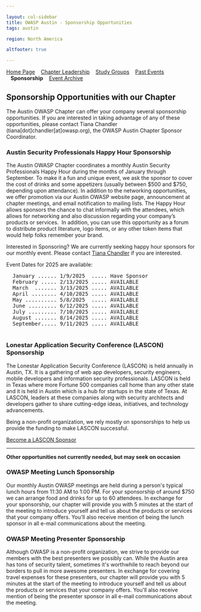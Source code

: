 ```yaml
---

layout: col-sidebar
title: OWASP Austin - Sponsorship Opportunities
tags: austin

region: North America

altfooter: true

---
```


[Home Page](index.md)
&nbsp;&nbsp;&nbsp;[Chapter Leadership](leadership.md)
&nbsp;&nbsp;&nbsp;[Study Groups](studygroups.md)
&nbsp;&nbsp;&nbsp;[Past Events](pastevents.md)
&nbsp;&nbsp;&nbsp;<strong>Sponsorship</strong>
&nbsp;&nbsp;&nbsp;[Event Archive](pasteventsarchive.md)


## Sponsorship Opportunities with our Chapter ##

The Austin OWASP Chapter can offer your company several sponsorship opportunities. If you are interested in taking advantage of any of these opportunities, please contact Tiana Chandler (tiana[dot]chandler[at]owasp.org), the OWASP Austin Chapter Sponsor Coordinator. 

### Austin Security Professionals Happy Hour Sponsorship ### 

The Austin OWASP Chapter coordinates a monthly Austin Security Professionals Happy Hour during the months of January through September. To make it a fun and unique event, we ask the sponsor to cover the cost of drinks and some appetizers (usually between $500 and $750, depending upon attendance). In addition to the networking opportunities, we offer promotion via our Austin OWASP website page, announcement at chapter meetings, and email notification to mailing lists. The Happy Hour allows sponsors the chance to chat informally with the attendees, which allows for networking and also discussion regarding your company’s products or services.  In addition, you can use this opportunity as a forum to distribute product literature, logo items, or any other token items that would help folks remember your brand.

Interested in Sponsoring? We are currently seeking happy hour sponsors for our monthly event. Please contact <a href="mailto:tiana.chandler@owasp.org?subject=OWASP Happy Hour Sponsor">Tiana Chandler</a> if you are interested. 

Event Dates for 2025 are available:
  <pre>
  January ...... 1/9/2025  ..... Have Sponsor
  February ..... 2/13/2025 ..... AVAILABLE
  March  ....... 3/13/2025 ..... AVAILABLE
  April ........ 4/10/2025 ..... AVAILABLE
  May .......... 5/8/2025  ..... AVAILABLE
  June ......... 6/12/2025 ..... AVAILABLE
  July ......... 7/10/2025 ..... AVAILABLE
  August ....... 8/14/2025 ..... AVAILABLE
  September..... 9/11/2025 ..... AVAILABLE
  </pre>

### Lonestar Application Security Conference (LASCON) Sponsorship ### 

The Lonestar Application Security Conference (LASCON) is held annually in Austin, TX. It is a gathering of web app developers, security engineers, mobile developers and information security professionals. LASCON is held in Texas where more Fortune 500 companies call home than any other state and it is held in Austin which is a hub for startups in the state of Texas. At LASCON, leaders at these companies along with security architects and developers gather to share cutting-edge ideas, initiatives, and technology advancements.

Being a non-profit organization, we rely mostly on sponsorships to help us provide the funding to make LASCON successful.

[Become a LASCON Sponsor](https://lascon.org/become-a-sponsor/)

<hr/>

**Other opportunities not currently needed, but may seek on occasion**

### OWASP Meeting Lunch Sponsorship ### 

Our monthly Austin OWASP meetings are held during a person's typical lunch hours from 11:30 AM to 1:00 PM. For your sponsorship of around $750 we can arrange food and drinks for up to 60 attendees. In exchange for your sponsorship, our chapter will provide you with 5 minutes at the start of the meeting to introduce yourself and tell us about the products or services that your company offers. You'll also receive mention of being the lunch sponsor in all e-mail communications about the meeting. 

### OWASP Meeting Presenter Sponsorship ### 

Although OWASP is a non-profit organization, we strive to provide our members with the best presenters we possibly can. While the Austin area has tons of security talent, sometimes it's worthwhile to reach beyond our borders to pull in more awesome presenters. In exchange for covering travel expenses for these presenters, our chapter will provide you with 5 minutes at the start of the meeting to introduce yourself and tell us about the products or services that your company offers. You'll also receive mention of being the presenter sponsor in all e-mail communications about the meeting. 
